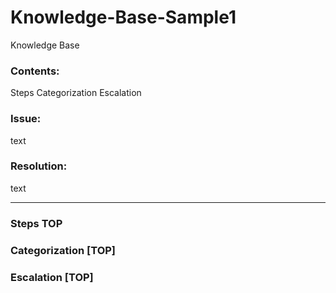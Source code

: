 # Knowledge-Base-Sample1
Knowledge Base

### Contents:
Steps
Categorization
Escalation

### Issue:
text

### Resolution:
text

<hr>

### Steps TOP


### Categorization [TOP]


### Escalation [TOP]


